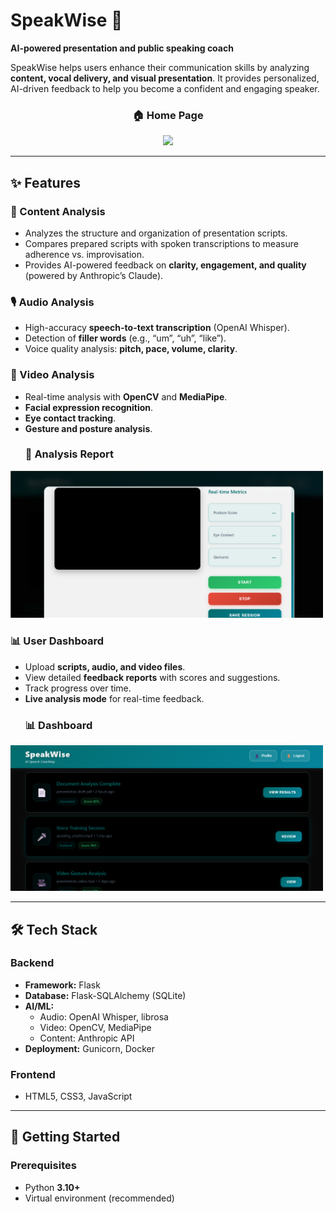 
# SpeakWise 🎤  
**AI-powered presentation and public speaking coach**  

SpeakWise helps users enhance their communication skills by analyzing **content, vocal delivery, and visual presentation**. It provides personalized, AI-driven feedback to help you become a confident and engaging speaker.  
<h3 align="center">🏠 Home Page</h3>  
<p align="center">
  <img src="assets/index.png" width="700"/>
</p>



---

## ✨ Features  

### 📑 Content Analysis  
- Analyzes the structure and organization of presentation scripts.  
- Compares prepared scripts with spoken transcriptions to measure adherence vs. improvisation.  
- Provides AI-powered feedback on **clarity, engagement, and quality** (powered by Anthropic’s Claude).  

### 🎙️ Audio Analysis  
- High-accuracy **speech-to-text transcription** (OpenAI Whisper).  
- Detection of **filler words** (e.g., “um”, “uh”, “like”).  
- Voice quality analysis: **pitch, pace, volume, clarity**.  

### 🎥 Video Analysis  
- Real-time analysis with **OpenCV** and **MediaPipe**.  
- **Facial expression recognition**.  
- **Eye contact tracking**.  
- **Gesture and posture analysis**.
  <h3>📑 Analysis Report</h3>  
<img src="Analysis.png" width="500"/>   

### 📊 User Dashboard  
- Upload **scripts, audio, and video files**.  
- View detailed **feedback reports** with scores and suggestions.  
- Track progress over time.  
- **Live analysis mode** for real-time feedback.
  <h3>📊 Dashboard</h3>  
<img src="dashboard.png" width="500"/>   

---

## 🛠️ Tech Stack  

### Backend  
- **Framework:** Flask  
- **Database:** Flask-SQLAlchemy (SQLite)  
- **AI/ML:**  
  - Audio: OpenAI Whisper, librosa  
  - Video: OpenCV, MediaPipe  
  - Content: Anthropic API  
- **Deployment:** Gunicorn, Docker  

### Frontend  
- HTML5, CSS3, JavaScript  

---

## 🚀 Getting Started  

### Prerequisites  
- Python **3.10+**  
- Virtual environment (recommended)  



